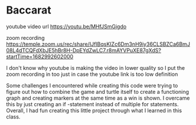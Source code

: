 # Baccarat
youtube video url
https://youtu.be/MHfJSmGigdo

zoom recording
https://temple.zoom.us/rec/share/IJfIBqsKIZc6Dm3nH9iy36CLSBZCa6BmJ08L4dTCQFdXbJE5hBr8H-DpEYdZwLC7.r8mAYVPuXE87gXdS?startTime=1682992602000

I don't know why youtube is making the video in lower quality so I put the zoom recording in too just in case the youtube link is too low definition


Some challenges I encountered while creating this code were trying to figure out how to combine the game and turtle itself to create a functioning graph and creating markers at the same time as a win is shown. I overcame this by just creating an if -statement instead of multiple for statements. Overall, I had fun creating this little project through what I learned in this class.
